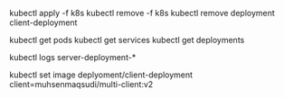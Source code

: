 kubectl apply -f k8s
kubectl remove -f k8s
kubectl remove deployment client-deployment

kubectl get pods
kubectl get services
kubectl get deployments

kubectl logs server-deployment-*

kubectl set image deplyoment/client-deployment client=muhsenmaqsudi/multi-client:v2
